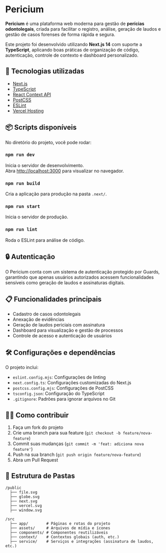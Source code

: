 # Pericium

**Pericium** é uma plataforma web moderna para gestão de **perícias odontolegais**, criada para facilitar o registro, análise, geração de laudos e gestão de casos forenses de forma rápida e segura.

Este projeto foi desenvolvido utilizando **Next.js 14** com suporte a **TypeScript**, aplicando boas práticas de organização de código, autenticação, controle de contexto e dashboard personalizado.

## 🚀 Tecnologias utilizadas

- [Next.js](https://nextjs.org/)
- [TypeScript](https://www.typescriptlang.org/)
- [React Context API](https://react.dev/learn/scaling-up-with-reducer-and-context)
- [PostCSS](https://postcss.org/)
- [ESLint](https://eslint.org/)
- [Vercel Hosting](https://vercel.com/)

## 📦 Scripts disponíveis

No diretório do projeto, você pode rodar:

### `npm run dev`
Inicia o servidor de desenvolvimento.  
Abra [http://localhost:3000](http://localhost:3000) para visualizar no navegador.

### `npm run build`
Cria a aplicação para produção na pasta `.next/`.

### `npm run start`
Inicia o servidor de produção.

### `npm run lint`
Roda o ESLint para análise de código.

## 🔒 Autenticação

O Pericium conta com um sistema de autenticação protegido por Guards, garantindo que apenas usuários autorizados acessem funcionalidades sensíveis como geração de laudos e assinaturas digitais.

## 📋 Funcionalidades principais

- Cadastro de casos odontolegais
- Anexação de evidências
- Geração de laudos periciais com assinatura
- Dashboard para visualização e gestão de processos
- Controle de acesso e autenticação de usuários

## 🛠️ Configurações e dependências

O projeto inclui:

- `eslint.config.mjs`: Configurações de linting
- `next.config.ts`: Configurações customizadas do Next.js
- `postcss.config.mjs`: Configurações de PostCSS
- `tsconfig.json`: Configuração do TypeScript
- `.gitignore`: Padrões para ignorar arquivos no Git

## 👨‍💻 Como contribuir

1. Faça um fork do projeto
2. Crie uma branch para sua feature (`git checkout -b feature/nova-feature`)
3. Commit suas mudanças (`git commit -m 'feat: adiciona nova feature'`)
4. Push na sua branch (`git push origin feature/nova-feature`)
5. Abra um Pull Request


## 📁 Estrutura de Pastas

```plaintext
/public
  ├── file.svg
  ├── globe.svg
  ├── next.svg
  ├── vercel.svg
  ├── window.svg

/src
  ├── app/        # Páginas e rotas do projeto
  ├── assets/     # Arquivos de mídia e ícones
  ├── components/ # Componentes reutilizáveis
  ├── context/    # Contextos globais (auth, etc.)
  ├── service/    # Serviços e integrações (assinatura de laudos, etc.)



